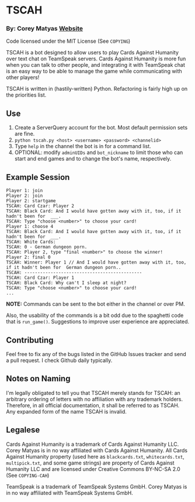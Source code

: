 # TSCAH
### By: Corey Matyas [Website](https://coreymatyas.com/)
Code licensed under the MIT License (See `COPYING`)

TSCAH is a bot designed to allow users to play Cards Against Humanity over text chat on 
TeamSpeak servers. Cards Against Humanity is more fun when you can talk to other people, and 
integrating it with TeamSpeak chat is an easy way to be able to manage the game while 
communicating with other players!

TSCAH is written in (hastily-written) Python. Refactoring is fairly high up on the priorities list.

## Use
1. Create a ServerQuery account for the bot. Most default permission sets are fine.
2. `python tscah.py <host> <username> <password> <channelid>`
3. Type `help` in the channel the bot is in for a command list.
4. OPTIONAL: modify `adminUIDs` and `bot_nickname` to limit those who can start and end games and to change the bot's name, respectively.

## Example Session
```
Player 1: join
Player 2: join
Player 2: startgame
TSCAH: Card Czar: Player 2
TSCAH: Black Card: And I would have gotten away with it, too, if it hadn't been for  ___.
TSCAH: Type "choose <number>" to choose your card!
Player 1: choose 4
TSCAH: Black Card: And I would have gotten away with it, too, if it hadn't been for  ___.
TSCAH: White Cards:
TSCAH: 0 - German dungeon porn.
TSCAH: Player 2, type "final <number>" to choose the winner!
Player 2: final 0
TSCAH: Winner: Player 1 // And I would have gotten away with it, too, if it hadn't been for  German dungeon porn..
TSCAH: ---------------------------------------------
TSCAH: Card Czar: Player 1
TSCAH: Black Card: Why can't I sleep at night?
TSCAH: Type "choose <number>" to choose your card!
...
```
**NOTE:** Commands can be sent to the bot either in the channel or over PM.  

Also, the usability of the commands is a bit odd due to the spaghetti code that is `run_game()`. 
Suggestions to improve user experience are appreciated.

## Contributing
Feel free to fix any of the bugs listed in the GitHub Issues tracker and send a pull request. 
I check Github daily typically.

## Notes on Naming
I'm legally obligated to tell you that TSCAH merely stands for TSCAH: an arbitrary ordering 
of letters with no affiliation with any trademark holders. 
Therefore, in all official documentation, it shall be referred to as TSCAH. 
Any expanded form of the name TSCAH is invalid.

## Legalese
Cards Against Humanity is a trademark of Cards Against Humanity LLC. 
Corey Matyas is in no way affiliated with Cards Against Humanity.
All Cards Against Humanity property (used here as `blackcards.txt`, `whitecards.txt`, 
`multipick.txt`, and some game strings) are property of Cards Against Humanity LLC and 
are licensed under Creative Commons BY-NC-SA 2.0 (See `COPYING-CAH`)

TeamSpeak is a trademark of TeamSpeak Systems GmbH.
Corey Matyas is in no way affiliated with TeamSpeak Systems GmbH.
